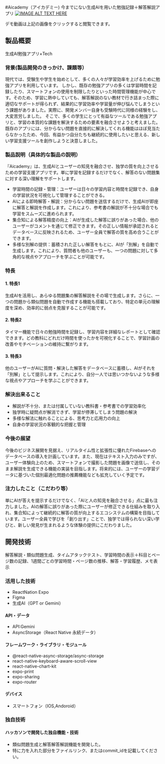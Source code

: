#Aicademy（アイカデミー)
今までにない生成AIを用いた勉強記録＋解答解説アプリ
[![IMAGE ALT TEXT HERE](https://jphacks.com/wp-content/uploads/2025/05/JPHACKS2025_ogp.jpg)](https://www.youtube.com/watch?v=lA9EluZugD8)

デモ動画は上記の画像をクリックすると閲覧できます。

## 製品概要
生成AI勉強アプリ×Tech

### 背景(製品開発のきっかけ、課題等）
現代では、受験生や学生を始めとして、多くの人々が学習効率を上げるために勉強アプリを利用しています。
しかし、既存の勉強アプリの多くは学習時間を記録したり、スマートフォンの使用を制限したりといった時間管理機能が中心です。そのため、学習に熱中していても、解答解説のない教材で行き詰まった際に適切なサポートが得られず、結果的に学習効率や学習量が伸び悩んでしまうという課題がありました。実際に、開発メンバー自身も受験時代に同様の経験をし、大変苦労しました。
そこで、多くの学生にとって有益なツールである勉強アプリと、学習の本質的な課題を解決するための要素を融合させようと考えました。既存のアプリには、分からない問題を直接的に解決してくれる機能はほぼ見当たらなかったため、今回、有益かつ自分たちも継続的に使用したいと思える、新しい学習支援ツールを創作しようと決意しました。
### 製品説明（具体的な製品の説明）
『Aicademy』は、生成AIとユーザーの知見を融合させ、独学の質を向上させるための学習支援アプリです。単に学習を記録するだけでなく、解答のない問題集に対する深い理解をサポートします。
- 学習時間の記録・管理：ユーザーは日々の学習内容と時間を記録でき、自身の学習状況を可視化して管理することができる。
- AIによる即時解答・解説：分からない問題を送信するだけで、生成AIが即座に解答と解説を作成します。これにより、参考書の解説が不十分な場合でも学習をスムーズに進められます。
- 集合知による解答精度の向上：AIが生成した解答に誤りがあった場合、他のユーザーがコメントを通じて修正できます。その正しい情報が承認されるとデータベースに反映されるため、ユーザー全員で解答の質を高め合うことができます。
- 多様な別解の提供：蓄積された正しい解答をもとに、AIが「別解」を自動で生成します。これにより、質問者も他のユーザーも、一つの問題に対して多角的な視点やアプローチを学ぶことが可能です。

### 特長

#### 1. 特長1
生成AIを活用し、あらゆる問題集の解答解説をその場で生成します。さらに、一つの問題から類似問題を自動で作成する機能も搭載しており、特定の単元の理解度を深め、効率的に弱点を克服することが可能です。

#### 2. 特長2
タイマー機能で日々の勉強時間を記録し、学習内容を詳細なレポートとして確認できます。どの教科にどれだけ時間を使ったかを可視化することで、学習計画の改善やモチベーションの維持に繋がります。

#### 3. 特長3
他のユーザーがAIに質問・解決した解答をデータベースに蓄積し、AIがそれを「別解」として提示します。これにより、自分一人では思いつかないような多様な視点やアプローチを学ぶことができます。

### 解決出来ること
* 解説が不十分、または付属していない教科書・参考書での学習効率化
* 独学時に疑問点が解消できず、学習が停滞してしまう問題の解決
* 多様な解法に触れることによる、思考力と応用力の向上
* 自身の学習状況の客観的な把握と管理

### 今後の展望
今後のビジネス展開を見据え、リアルタイム性と拡張性に優れたFirebaseへのデータベースの導入を計画しています。また、現在はテキスト入力のみですが、ユーザー体験向上のため、スマートフォンで撮影した問題を画像で送信し、そのまま解説を生成できる機能の実装を目指します。将来的には、ユーザーの学習データに基づいた個別最適化問題の推薦機能なども拡充していく予定です。

### 注力したこと（こだわり等）
単にAIが答えを提示するだけでなく、「AIと人の知見を融合させる」点に最も注力しました。AIの解答に誤りがあった際にユーザーが修正できる仕組みを取り入れ、集合知によって継続的に解答の質が向上するエコシステムの構築を目指しています。ユーザー全員で学びを「創り出す」ことで、独学では得られない深い学びと、新しい発見が生まれるような体験の提供にこだわりました。

## 開発技術
解答解説・類似問題生成、タイムアタックテスト、学習時間の表示＋科目とページ数の記録、1週間ごとの学習時間・ページ数の推移、解答・学習履歴、メモ表示
### 活用した技術
* ReactNation Expo 
* Figma 
* 生成AI（GPT or Gemini）

#### API・データ
* API:Gemini
* AsyncStorage（React Native 永続データ）
  

#### フレームワーク・ライブラリ・モジュール
* @react-native-async-storage/async-storage
* react-native-keyboard-aware-scroll-view
* react-native-chart-kit
* expo-print
* expo-sharing
* expo-router

#### デバイス
* スマートフォン（IOS,Andoroid）

### 独自技術
#### ハッカソンで開発した独自機能・技術
* 類似問題生成と解答解答解説機能を開発した。
* 特に力を入れた部分をファイルリンク、またはcommit_idを記載してください。
